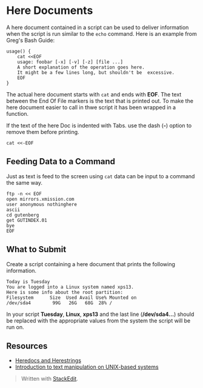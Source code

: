 # Here Documents

A here document contained in a script can be used to deliver information when the script is run similar to the `echo` command. Here is an example from Greg's Bash Guide:


	usage() {
	    cat <<EOF
		usage: foobar [-x] [-v] [-z] [file ...]
		A short explanation of the operation goes here.
		It might be a few lines long, but shouldn't be 	excessive.
		EOF
	}


The actual here document starts with `cat` and ends with **EOF**. The text between the End Of File markers is the text that is printed out. To make the here document easier to call in thwe script it has been wrapped in a function.

If the text of the here Doc is indented with Tabs. use the dash (**-**) option to remove them before printing.

	cat <<-EOF

## Feeding Data to a Command

Just as text is feed to the screen using `cat` data can be input to a command the same way.

	ftp -n << EOF
	open mirrors.xmission.com
	user anonymous nothinghere
	ascii
	cd gutenberg
	get GUTINDEX.01
	bye
	EOF

## What to Submit

Create a script containing a here document that prints the following information. 

	Today is Tuesday
	You are logged into a Linux system named xps13.
	Here is some info about the root partition:
	Filesystem      Size  Used Avail Use% Mounted on
	/dev/sda4        99G   26G   68G  28% /

In your script **Tuesday**, **Linux**, **xps13** and the last line (**/dev/sda4...**) should be replaced with the appropriate values from the system the script will be run on.

## Resources

 - [Heredocs and Herestrings](http://mywiki.wooledge.org/BashGuide/InputAndOutput#Heredocs_And_Herestrings)
 - [Introduction to text manipulation on UNIX-based systems](http://www.ibm.com/developerworks/aix/library/au-unixtext/)

> Written with [StackEdit](https://stackedit.io/).<!--se_discussion_list:{"IDHTZ2uVl5FJYtn7Z37y6brk":{"selectionStart":982,"selectionEnd":996,"commentList":[{"content":"cat << EOF\nToday is $(date +%A)\nYou are logged into a $(uname) system named $(hostname).\nHere is some info about the root partition:\nFilesystem      Size  Used Avail Use% Mounted on\n$(df -h | grep -E \\/$)\nHave a nice day!\nEOF"}],"discussionIndex":"IDHTZ2uVl5FJYtn7Z37y6brk"}}-->
